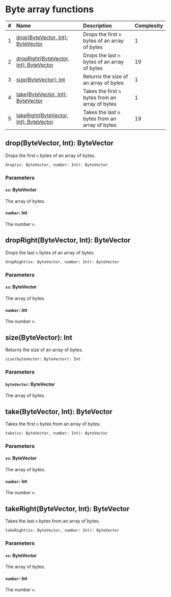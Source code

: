 # Byte array functions

|#|Name | Description | Complexity |
|:---| :--- | :--- | :--- |
|1| [drop(ByteVector, Int): ByteVector](#drop) | Drops the first `n` bytes of an array of bytes | 1 |
|2| [dropRight(ByteVector, Int): ByteVector](#drop-right) | Drops the last `n` bytes of an array of bytes | 19 |
|3| [size(ByteVector): Int](#size) | Returns the size of an array of bytes | 1 |
|4| [take(ByteVector, Int): ByteVector](#take) | Takes the first `n` bytes from an array of bytes | 1 |
|5| [takeRight(ByteVector, Int): ByteVector](#take-right) | Takes the last `n` bytes from an array of bytes | 19 |

## drop(ByteVector, Int): ByteVector<a id="drop"></a>

Drops the first `n` bytes of an array of bytes.

``` ride
drop(xs: ByteVector, number: Int): ByteVector
```

### Parameters

#### `xs`: ByteVector

The array of bytes.

#### `number`: Int

The number `n`.

## dropRight(ByteVector, Int): ByteVector<a id="drop-right"></a>

Drops the last `n` bytes of an array of bytes.

``` ride
dropRight(xs: ByteVector, number: Int): ByteVector
```

### Parameters

#### `xs`: ByteVector

The array of bytes.

#### `number`: Int

The number `n`.

## size(ByteVector): Int<a id="size"></a>

Returns the size of an array of bytes.

``` ride
size(byteVector: ByteVector): Int
```

### Parameters

#### `byteVector`: ByteVector

The array of bytes.

## take(ByteVector, Int): ByteVector<a id="take"></a>

Takes the first `n` bytes from an array of bytes.

``` ride
take(xs: ByteVector, number: Int): ByteVector
```

### Parameters

#### `xs`: ByteVector

The array of bytes.

#### `number`: Int

The number `n`.

## takeRight(ByteVector, Int): ByteVector<a id="take-right"></a>

Takes the last `n` bytes from an array of bytes.

``` ride
takeRight(xs: ByteVector, number: Int): ByteVector
```

### Parameters

#### `xs`: ByteVector

The array of bytes.

#### `number`: Int

The number `n`.
